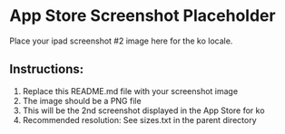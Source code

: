 # App Store Screenshot Placeholder

Place your ipad screenshot #2 image here for the ko locale.

## Instructions:
1. Replace this README.md file with your screenshot image
2. The image should be a PNG file
3. This will be the 2nd screenshot displayed in the App Store for ko
4. Recommended resolution: See sizes.txt in the parent directory
